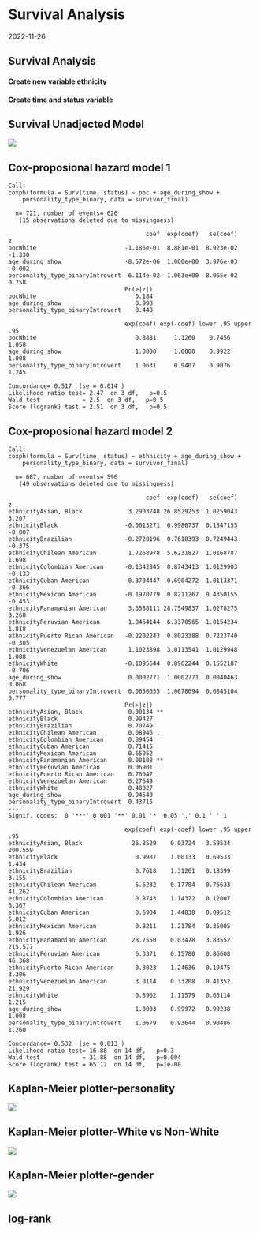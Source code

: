 Survival Analysis
================
2022-11-26

## Survival Analysis

#### Create new variable ethnicity

#### Create time and status variable

## Survival Unadjected Model

<img src="/Users/bk22/Documents/Graduate_School/2022_2_Fall/Data_Science_I/p8105_final_project_enp_si_fir_yh_jc/ p8105_final_project_enp_si_fir_yh_jc/survival_analysis_files/figure-gfm/unnamed-chunk-5-1.png" data-figure-id=fig1 />

## Cox-proposional hazard model 1

    Call:
    coxph(formula = Surv(time, status) ~ poc + age_during_show + 
        personality_type_binary, data = survivor_final)

      n= 721, number of events= 626 
       (15 observations deleted due to missingness)

                                           coef  exp(coef)   se(coef)      z
    pocWhite                         -1.186e-01  8.881e-01  8.923e-02 -1.330
    age_during_show                  -8.572e-06  1.000e+00  3.976e-03 -0.002
    personality_type_binaryIntrovert  6.114e-02  1.063e+00  8.065e-02  0.758
                                     Pr(>|z|)
    pocWhite                            0.184
    age_during_show                     0.998
    personality_type_binaryIntrovert    0.448

                                     exp(coef) exp(-coef) lower .95 upper .95
    pocWhite                            0.8881     1.1260    0.7456     1.058
    age_during_show                     1.0000     1.0000    0.9922     1.008
    personality_type_binaryIntrovert    1.0631     0.9407    0.9076     1.245

    Concordance= 0.517  (se = 0.014 )
    Likelihood ratio test= 2.47  on 3 df,   p=0.5
    Wald test            = 2.5  on 3 df,   p=0.5
    Score (logrank) test = 2.51  on 3 df,   p=0.5

## Cox-proposional hazard model 2

    Call:
    coxph(formula = Surv(time, status) ~ ethnicity + age_during_show + 
        personality_type_binary, data = survivor_final)

      n= 687, number of events= 596 
       (49 observations deleted due to missingness)

                                           coef  exp(coef)   se(coef)      z
    ethnicityAsian, Black             3.2903748 26.8529253  1.0259043  3.207
    ethnicityBlack                   -0.0013271  0.9986737  0.1847155 -0.007
    ethnicityBrazilian               -0.2720196  0.7618393  0.7249443 -0.375
    ethnicityChilean American         1.7268978  5.6231827  1.0168787  1.698
    ethnicityColombian American      -0.1342845  0.8743413  1.0129903 -0.133
    ethnicityCuban American          -0.3704447  0.6904272  1.0113371 -0.366
    ethnicityMexican American        -0.1970779  0.8211267  0.4350155 -0.453
    ethnicityPanamanian American      3.3588111 28.7549837  1.0278275  3.268
    ethnicityPeruvian American        1.8464144  6.3370565  1.0154234  1.818
    ethnicityPuerto Rican American   -0.2202243  0.8023388  0.7223740 -0.305
    ethnicityVenezuelan American      1.1023898  3.0113541  1.0129948  1.088
    ethnicityWhite                   -0.1095644  0.8962244  0.1552187 -0.706
    age_during_show                   0.0002771  1.0002771  0.0040463  0.068
    personality_type_binaryIntrovert  0.0656655  1.0678694  0.0845104  0.777
                                     Pr(>|z|)   
    ethnicityAsian, Black             0.00134 **
    ethnicityBlack                    0.99427   
    ethnicityBrazilian                0.70749   
    ethnicityChilean American         0.08946 . 
    ethnicityColombian American       0.89454   
    ethnicityCuban American           0.71415   
    ethnicityMexican American         0.65052   
    ethnicityPanamanian American      0.00108 **
    ethnicityPeruvian American        0.06901 . 
    ethnicityPuerto Rican American    0.76047   
    ethnicityVenezuelan American      0.27649   
    ethnicityWhite                    0.48027   
    age_during_show                   0.94540   
    personality_type_binaryIntrovert  0.43715   
    ---
    Signif. codes:  0 '***' 0.001 '**' 0.01 '*' 0.05 '.' 0.1 ' ' 1

                                     exp(coef) exp(-coef) lower .95 upper .95
    ethnicityAsian, Black              26.8529    0.03724   3.59534   200.559
    ethnicityBlack                      0.9987    1.00133   0.69533     1.434
    ethnicityBrazilian                  0.7618    1.31261   0.18399     3.155
    ethnicityChilean American           5.6232    0.17784   0.76633    41.262
    ethnicityColombian American         0.8743    1.14372   0.12007     6.367
    ethnicityCuban American             0.6904    1.44838   0.09512     5.012
    ethnicityMexican American           0.8211    1.21784   0.35005     1.926
    ethnicityPanamanian American       28.7550    0.03478   3.83552   215.577
    ethnicityPeruvian American          6.3371    0.15780   0.86608    46.368
    ethnicityPuerto Rican American      0.8023    1.24636   0.19475     3.306
    ethnicityVenezuelan American        3.0114    0.33208   0.41352    21.929
    ethnicityWhite                      0.8962    1.11579   0.66114     1.215
    age_during_show                     1.0003    0.99972   0.99238     1.008
    personality_type_binaryIntrovert    1.0679    0.93644   0.90486     1.260

    Concordance= 0.532  (se = 0.013 )
    Likelihood ratio test= 16.88  on 14 df,   p=0.3
    Wald test            = 31.88  on 14 df,   p=0.004
    Score (logrank) test = 65.12  on 14 df,   p=1e-08

## Kaplan-Meier plotter-personality

<img src="/Users/bk22/Documents/Graduate_School/2022_2_Fall/Data_Science_I/p8105_final_project_enp_si_fir_yh_jc/ p8105_final_project_enp_si_fir_yh_jc/survival_analysis_files/figure-gfm/unnamed-chunk-8-1.png" data-figure-id=fig2 />

## Kaplan-Meier plotter-White vs Non-White

<img src="/Users/bk22/Documents/Graduate_School/2022_2_Fall/Data_Science_I/p8105_final_project_enp_si_fir_yh_jc/ p8105_final_project_enp_si_fir_yh_jc/survival_analysis_files/figure-gfm/unnamed-chunk-9-1.png" data-figure-id=fig3 />

## Kaplan-Meier plotter-gender

<img src="/Users/bk22/Documents/Graduate_School/2022_2_Fall/Data_Science_I/p8105_final_project_enp_si_fir_yh_jc/ p8105_final_project_enp_si_fir_yh_jc/survival_analysis_files/figure-gfm/unnamed-chunk-10-1.png" data-figure-id=fig4 />

## log-rank
